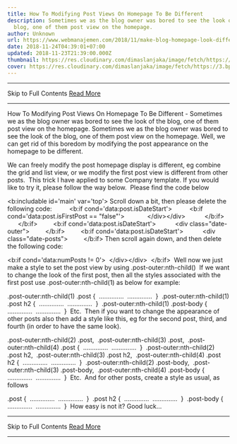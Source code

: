 ```yaml
---
title: How To Modifying Post Views On Homepage To Be Different
description: Sometimes we as the blog owner was bored to see the look of the
  blog, one of them post view on the homepage.
author: Unknown
url: https://www.webmanajemen.com/2018/11/make-blog-homepage-look-different.html
date: 2018-11-24T04:39:01+07:00
updated: 2018-11-23T21:39:00.000Z
thumbnail: https://res.cloudinary.com/dimaslanjaka/image/fetch/https://3.bp.blogspot.com/-kz6KVIcdKck/WPL9AYym7FI/AAAAAAAAqqI/lqIph6SjXNUJEm0vW6p6HHi0AhV2n1FNwCLcB/w1100/Untitled-1_1.jpg
cover: https://res.cloudinary.com/dimaslanjaka/image/fetch/https://3.bp.blogspot.com/-kz6KVIcdKck/WPL9AYym7FI/AAAAAAAAqqI/lqIph6SjXNUJEm0vW6p6HHi0AhV2n1FNwCLcB/w1100/Untitled-1_1.jpg
---
```


<hr/> Skip to Full Contents <a href="https://www.webmanajemen.com/2018/11/make-blog-homepage-look-different.html" rel="follow" class="button" id="read-more">Read More</a> <hr/> How To Modifying Post Views On Homepage To Be Different - Sometimes we as the blog owner was bored to see the look of the blog, one of them post view on the homepage. Sometimes we as the blog owner was bored to see the look of the blog, one of them post view on the homepage. Well, we can get rid of this boredom by modifying the post appearance on the homepage to be different. 

We can freely modify the post homepage display is different, eg combine the grid and list view, or we modify the first post view is different from other posts. 
This trick I have applied to some Company template. If you would like to try it, please follow the way below. 
Please find the code below 


<b:includable id='main' var='top'>
Scroll down a bit, then please delete the following code: 
        <b:if cond='data:post.isDateStart'>
         <b:if cond='data:post.isFirstPost == &quot;false&quot;'>
            &lt;/div&gt;&lt;/div&gt;
          </b:if>
        </b:if>
        <b:if cond='data:post.isDateStart'>
          &lt;div class=&quot;date-outer&quot;&gt;
        </b:if>
        <b:if cond='data:post.isDateStart'>
          &lt;div class=&quot;date-posts&quot;&gt;
        </b:if>
Then scroll again down, and then delete the following code: 

<b:if cond='data:numPosts != 0'> 
&lt;/div&gt;&lt;/div&gt; 
</b:if> 
Well now we just make a style to set the post view by using .post-outer:nth-child() 
If we want to change the look of the first post, then all the styles associated with the first post use .post-outer:nth-child(1) as below for example: 

.post-outer:nth-child(1) .post { 
.............. 
.............. 
} 
.post-outer:nth-child(1) .post h2 { 
.............. 
.............. 
} 
.post-outer:nth-child(1) .post-body { 
.............. 
.............. 
} 
Etc. 
Then if you want to change the appearance of other posts also then add a style like this, eg for the second post, third, and fourth (in order to have the same look). 

.post-outer:nth-child(2) .post, 
.post-outer:nth-child(3) .post, 
.post-outer:nth-child(4) .post { 
.............. 
.............. 
} 
.post-outer:nth-child(2) .post h2, 
.post-outer:nth-child(3) .post h2, 
.post-outer:nth-child(4) .post h2 { 
.............. 
.............. 
} 
.post-outer:nth-child(2) .post-body, 
.post-outer:nth-child(3) .post-body, 
.post-outer:nth-child(4) .post-body { 
.............. 
.............. 
} 
Etc. 
And for other posts, create a style as usual, as follows 

.post { 
.............. 
.............. 
} 
.post h2 { 
.............. 
.............. 
} 
.post-body { 
.............. 
.............. 
} 
How easy is not it? Good luck... <hr/> Skip to Full Contents <a href="https://www.webmanajemen.com/2018/11/make-blog-homepage-look-different.html" rel="follow" class="button" id="read-more">Read More</a> <hr/>